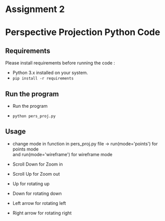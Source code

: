 # Assignment 2 
# Perspective Projection Python Code


## Requirements

Please install requirements before running the code :

- Python 3.x installed on your system.
- `pip install -r requirements`

## Run the program

- Run the program 

- `python pers_proj.py`

## Usage

- change mode in function in pers_proj.py file -> run(mode='points') for points mode \
and run(mode='wireframe') for wireframe mode

- Scroll Down for Zoom in
- Scroll Up for Zoom out
- Up for rotating up
- Down for rotating down
- Left arrow for rotating left
- Right arrow for rotating right
